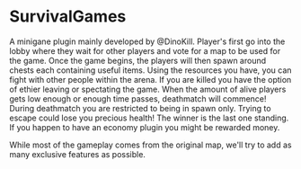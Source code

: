 SurvivalGames
=============

A minigane plugin mainly developed by @DinoKill.
Player's first go into the lobby where they wait for other players and vote for a map to be used for the game.
Once the game begins, the players will then spawn around chests each containing useful items.
Using the resources you have, you can fight with other people within the arena.
If you are killed you have the option of ethier leaving or spectating the game.
When the amount of alive players gets low enough or enough time passes, deathmatch will commence!
During deathmatch you are restricted to being in spawn only. Trying to escape could lose you precious health!
The winner is the last one standing. If you happen to have an economy plugin you might be rewarded money.

While most of the gameplay comes from the original map, we'll try to add as many exclusive features as possible.
